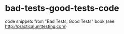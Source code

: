 bad-tests-good-tests-code
=========================

code snippets from "Bad Tests, Good Tests" book (see http://practicalunittesting.com)
